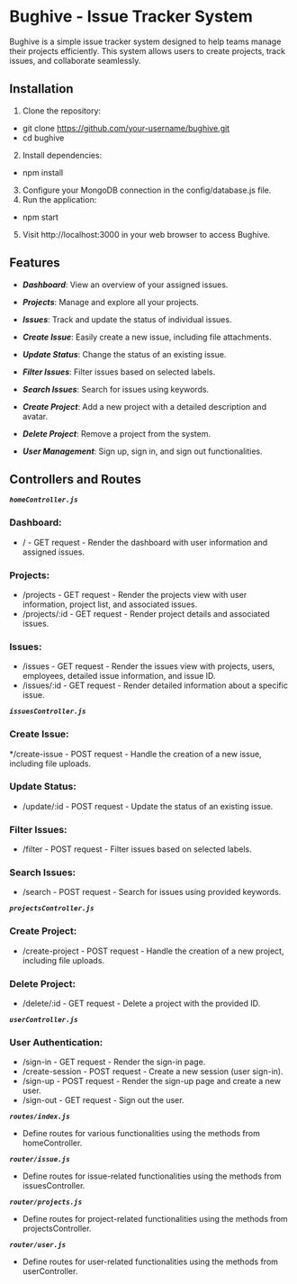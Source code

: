 
# Bughive - Issue Tracker System
Bughive is a simple issue tracker system designed to help teams manage their projects efficiently. This system allows users to create projects, track issues, and collaborate seamlessly.

## Installation
1. Clone the repository:
 * git clone https://github.com/your-username/bughive.git
 * cd bughive
2. Install dependencies:
 * npm install
3. Configure your MongoDB connection in the config/database.js file.
4. Run the application:
 * npm start
5. Visit http://localhost:3000 in your web browser to access Bughive.

## Features
* ***Dashboard***: View an overview of your assigned issues.

* ***Projects***: Manage and explore all your projects.

* ***Issues***: Track and update the status of individual issues.

* ***Create Issue***: Easily create a new issue, including file attachments.

* ***Update Status***: Change the status of an existing issue.

* ***Filter Issues***: Filter issues based on selected labels.

* ***Search Issues***: Search for issues using keywords.

* ***Create Project***: Add a new project with a detailed description and avatar.

* ***Delete Project***: Remove a project from the system.

* ***User Management***: Sign up, sign in, and sign out functionalities.

## Controllers and Routes
***`homeController.js`***
### Dashboard:

* / - GET request - Render the dashboard with user information and assigned issues.
### Projects:

* /projects - GET request - Render the projects view with user information, project list, and associated issues.
* /projects/:id - GET request - Render project details and associated issues.
### Issues:

* /issues - GET request - Render the issues view with projects, users, employees, detailed issue information, and issue ID.
* /issues/:id - GET request - Render detailed information about a specific issue.
  
***`issuesController.js`***
### Create Issue:
*/create-issue - POST request - Handle the creation of a new issue, including file uploads.

### Update Status:
* /update/:id - POST request - Update the status of an existing issue.
  
### Filter Issues:
* /filter - POST request - Filter issues based on selected labels.

### Search Issues:
* /search - POST request - Search for issues using provided keywords.

***`projectsController.js`***
### Create Project:

* /create-project - POST request - Handle the creation of a new project, including file uploads.
### Delete Project:

* /delete/:id - GET request - Delete a project with the provided ID.
  
***`userController.js`***

### User Authentication:
* /sign-in - GET request - Render the sign-in page.
* /create-session - POST request - Create a new session (user sign-in).
* /sign-up - POST request - Render the sign-up page and create a new user.
* /sign-out - GET request - Sign out the user.

***`routes/index.js`***
* Define routes for various functionalities using the methods from homeController.
  
***`router/issue.js`***
* Define routes for issue-related functionalities using the methods from issuesController.
  
***`router/projects.js`***
* Define routes for project-related functionalities using the methods from projectsController.
  
***`router/user.js`***
* Define routes for user-related functionalities using the methods from userController.
